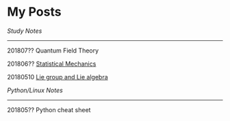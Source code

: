# My Posts

*Study Notes*

---

201807?? Quantum Field Theory

201806?? [Statistical Mechanics](https://yk-liu.github.io/posts/20180425-Statistical-mechanics/index.html)

20180510 [Lie group and Lie algebra](https://yk-liu.github.io/posts/20180510-Lie-group-and-Lie-algebra/index.html)




*Python/Linux Notes*

---

201805?? Python cheat sheet


